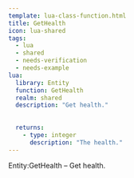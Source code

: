 ```yaml
---
template: lua-class-function.html
title: GetHealth
icon: lua-shared
tags:
  - lua
  - shared
  - needs-verification
  - needs-example
lua:
  library: Entity
  function: GetHealth
  realm: shared
  description: "Get health."
  
  
  returns:
    - type: integer
      description: "The health."
---
```


<div class="lua__search__keywords">
Entity:GetHealth &#x2013; Get health.
</div>
